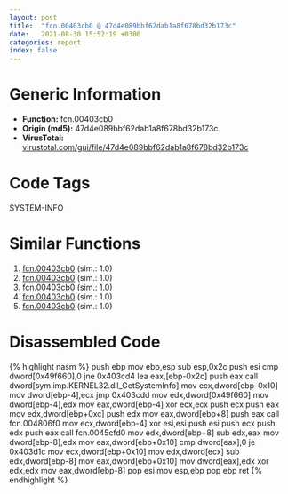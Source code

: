 ```yaml
---
layout: post
title:  "fcn.00403cb0 @ 47d4e089bbf62dab1a8f678bd32b173c"
date:   2021-08-30 15:52:19 +0300
categories: report
index: false
---
```


# Generic Information
- **Function:** fcn.00403cb0
- **Origin (md5):** 47d4e089bbf62dab1a8f678bd32b173c
- **VirusTotal:** [virustotal.com/gui/file/47d4e089bbf62dab1a8f678bd32b173c][virustotal_ref]

# Code Tags
<span class="tag" id="SYSTEM-INFO">SYSTEM-INFO</span>


# Similar Functions

1. [fcn.00403cb0][similar_1_ref] (sim.: 1.0)
2. [fcn.00403cb0][similar_2_ref] (sim.: 1.0)
3. [fcn.00403cb0][similar_3_ref] (sim.: 1.0)
4. [fcn.00403cb0][similar_4_ref] (sim.: 1.0)
5. [fcn.00403cb0][similar_5_ref] (sim.: 1.0)


# Disassembled Code

{% highlight nasm %}
push ebp
mov ebp,esp
sub esp,0x2c
push esi
cmp dword[0x49f660],0
jne 0x403cd4
lea eax,[ebp-0x2c]
push eax
call dword[sym.imp.KERNEL32.dll_GetSystemInfo]
mov ecx,dword[ebp-0x10]
mov dword[ebp-4],ecx
jmp 0x403cdd
mov edx,dword[0x49f660]
mov dword[ebp-4],edx
mov eax,dword[ebp-4]
xor ecx,ecx
push ecx
push eax
mov edx,dword[ebp+0xc]
push edx
mov eax,dword[ebp+8]
push eax
call fcn.004806f0
mov ecx,dword[ebp-4]
xor esi,esi
push esi
push ecx
push edx
push eax
call fcn.0045cfd0
mov edx,dword[ebp+8]
sub edx,eax
mov dword[ebp-8],edx
mov eax,dword[ebp+0x10]
cmp dword[eax],0
je 0x403d1c
mov ecx,dword[ebp+0x10]
mov edx,dword[ecx]
sub edx,dword[ebp-8]
mov eax,dword[ebp+0x10]
mov dword[eax],edx
xor edx,edx
mov eax,dword[ebp-8]
pop esi
mov esp,ebp
pop ebp
ret 
{% endhighlight %}


[similar_1_ref]: /report/fcn.00403cb0@2c6042afa024da934f4a32f5499e10e8
[similar_2_ref]: /report/fcn.00403cb0@985d3a961f1a2ad37039ba25bf21c0ee
[similar_3_ref]: /report/fcn.00403cb0@3251b74aa4901941caaf1ad2f42c6be4
[similar_4_ref]: /report/fcn.00403cb0@0638e71dd9f2155e0fa02353e4ce6af1
[similar_5_ref]: /report/fcn.00403cb0@d3f385da7f8cbe8474eec2a10790b359
[virustotal_ref]: https://www.virustotal.com/gui/file/47d4e089bbf62dab1a8f678bd32b173c